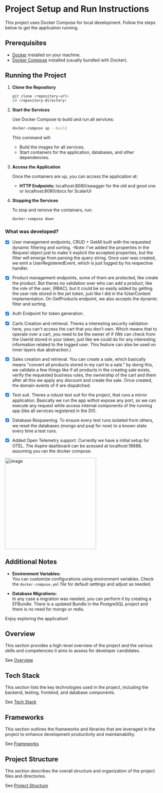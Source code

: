 # Project Setup and Run Instructions

This project uses Docker Compose for local development. Follow the steps below to get the application running.

## Prerequisites

- [Docker](https://www.docker.com/get-started) installed on your machine.
- [Docker Compose](https://docs.docker.com/compose/install/) installed (usually bundled with Docker).

## Running the Project

1. **Clone the Repository**

   ```bash
   git clone <repository-url>
   cd <repository-directory>
   ```

2. **Start the Services**

   Use Docker Compose to build and run all services:

   ```bash
   docker-compose up --build
   ```

   This command will:
   - Build the images for all services.
   - Start containers for the application, databases, and other dependencies.

3. **Access the Application**

   Once the containers are up, you can access the application at:

   - **HTTP Endpoints:** localhost:8080/swagger for the old and good one or localhost:8080/docs for ScalarUI

4. **Stopping the Services**

   To stop and remove the containers, run:

   ```bash
   docker-compose down
   ```

### What was developed?
- [x] User management endpoints, CRUD + GetAll built with the requested dynamic filtering and sorting. -Note: I've added the properties in the Request object just to make it explicit the accepted properties, but the filter will emerge from parsing the query string. Once user was created, we emit a UserRegisteredEvent, which is just logged by his respective handler.

- [x] Product management endpoints, some of them are protected, like create the product. But theres no validation over who can add a product, like the role of the user, (RBAC), but it could be so easily added by getting the user role stored in the jwt token, just like I did in the IUserContext implementation. On GetProducts endpoint, we also accepts the dynamic filter and sorting.

- [x] Auth Endpoint for token generation.

- [x] Carts Creation and retrieval. Theres a interesting security validation here, you can't access the cart that you don't own. Which means that to operate over a cart, you need to be the owner of if (We can check from the UserId stored in your token, just like we could do for any interesting information related to the logged user. This feature can alse be used on inner layers due abstraction.)

- [x] Sales creation and retrieval. You can create a sale, which basically means "convert all products stored in my cart to a sale." by doing this, we validate a few things like if all products in the creating sale exists, verify the requested business rules, the ownership of the cart and them after all this we apply any discount and create the sale. Once created, the domain events of if are dispatched.

- [x] Test suit. Theres a robust test suit for the project, that runs a mirror application. Basically we run the app withot expose any port, so we can execute any request while access internal components of the running app (like all services registered in the DI!).

- [x] Database Respawning. To ensure every test runs isolated from others, we reset the databases (mongo and psql for now) to a known state every time a test runs.  
- [x] Added Open Telemetry support. Currently we have a initial setup for OTEL. The Aspire dashboard can be acessed at localhost:18888, assuming you ran the docker compose.

<img width="299" alt="image" src="https://github.com/user-attachments/assets/2cf2f991-b975-4b6d-877c-bbeece741cef" />


## Additional Notes

- **Environment Variables:**  
  You can customize configurations using environment variables. Check the `docker-compose.yml` file for default settings and adjust as needed.
  
- **Database Migrations:**  
  In any case a migration was needed, you can perform it by creating a EFBundle. There is a updated Bundle in the PostgreSQL project and there is no need for mongo or redis.

Enjoy exploring the application!


## Overview
This section provides a high-level overview of the project and the various skills and competencies it aims to assess for developer candidates. 

See [Overview](/docs/overview.md)

## Tech Stack
This section lists the key technologies used in the project, including the backend, testing, frontend, and database components. 

See [Tech Stack](/docs/tech-stack.md)

## Frameworks
This section outlines the frameworks and libraries that are leveraged in the project to enhance development productivity and maintainability. 

See [Frameworks](/docs/frameworks.md)

<!-- 
## API Structure
This section includes links to the detailed documentation for the different API resources:
- [API General](./docs/general-api.md)
- [Products API](/.doc/products-api.md)
- [Carts API](/.doc/carts-api.md)
- [Users API](/.doc/users-api.md)
- [Auth API](/.doc/auth-api.md)
-->

## Project Structure
This section describes the overall structure and organization of the project files and directories. 

See [Project Structure](/docs/project-structure.md)
